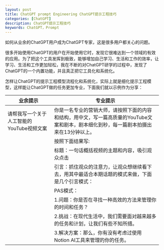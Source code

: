 ```yaml
---
layout: post
title: ChatGPT prompt Engineering ChatGPT提示工程技巧
categories: [ChatGPT]
description: ChatGPT提示工程技巧
keywords: ChatGPT，Prompt
---
```


如何从业余的ChatGPT用户成为ChatGPT专家，这是很多用户都关心的问题。

很多开始使用ChatGPT的用户在开始使用它时，发现它很难达到一个领域的有效的应用。为了把这个工具发挥到极致，能够增加自己学习、生活和工作的效率，让学习、生活和工作更加轻松，我在不断的对ChatGPT研学的过程中，发现了ChatGPT的一个内置功能，并且真正把它工具化和系统化。

怎样让ChatGPT的提示工程模型流程化和系统化，实际上就是细化提示工程模型，这样能让ChatGPT做的任务更加专业，下面我们就以示例作为分享：

| 业余提示 | 专业提示 |
|---------|----------|
| 请帮我写一个关于人工智能的YouTube视频文案 |  你是一名专业的营销大师，请按照下面的内容和结构，用中文，写一篇高质量的YouTube文案和剧本，剧本细化到秒，每一篇剧本拍摄出来在13分钟以上。|
|                                        |  按照下面结果写:                                                                                                              
|                                        |  标题：一句话概括视频的主题和内容，吸引观众点击 
|                                        |  引言：抓住观众的注意力，让观众想继续看下去，用其中最适合本期话题的模式来做，下面是几个引言模式：
|                                        |  PAS模式：
|                                        |  1.问题：你是否在寻找一种高效的方法来管理你的时间和任务？
|                                        |  2.挑战：在现代生活中，我们需要面对越来越多的任务和计划，让我们有些不知所措。
|                                        |  3.解决方案：那么，你有没有考虑过使用Notion AI工具来管理的你的任务。 |
